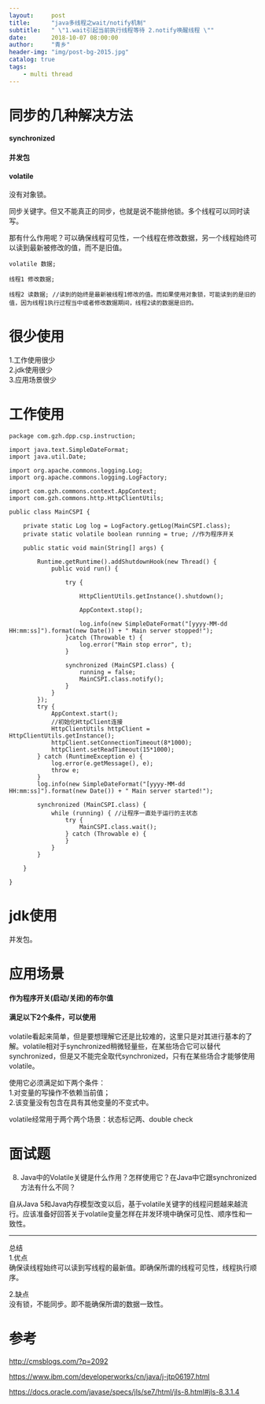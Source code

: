 ```yaml
---
layout:     post
title:      "java多线程之wait/notify机制"
subtitle:   " \"1.wait引起当前执行线程等待 2.notify唤醒线程 \""
date:       2018-10-07 08:00:00
author:     "青乡"
header-img: "img/post-bg-2015.jpg"
catalog: true
tags:
    - multi thread
---
```




# 同步的几种解决方法
#### synchronized
#### 并发包
#### volatile
没有对象锁。

同步关键字。但又不能真正的同步，也就是说不能排他锁。多个线程可以同时读写。

那有什么作用呢？可以确保线程可见性，一个线程在修改数据，另一个线程始终可以读到最新被修改的值，而不是旧值。

```
volatile 数据;

线程1 修改数据;

线程2 读数据; //读到的始终是最新被线程1修改的值。而如果使用对象锁，可能读到的是旧的值，因为线程1执行过程当中或者修改数据期间，线程2读的数据是旧的。
```



# 很少使用
1.工作使用很少  
2.jdk使用很少  
3.应用场景很少  

# 工作使用

```
package com.gzh.dpp.csp.instruction;

import java.text.SimpleDateFormat;
import java.util.Date;

import org.apache.commons.logging.Log;
import org.apache.commons.logging.LogFactory;

import com.gzh.commons.context.AppContext;
import com.gzh.commons.http.HttpClientUtils;

public class MainCSPI {
	
	private static Log log = LogFactory.getLog(MainCSPI.class);
	private static volatile boolean running = true; //作为程序开关
	
	public static void main(String[] args) {
		
		Runtime.getRuntime().addShutdownHook(new Thread() {
			public void run() {
				
				try {					
					
					HttpClientUtils.getInstance().shutdown();
					
					AppContext.stop();
					
					log.info(new SimpleDateFormat("[yyyy-MM-dd HH:mm:ss]").format(new Date()) + " Main server stopped!");
				}catch (Throwable t) {
                    log.error("Main stop error", t);
                }
				
				synchronized (MainCSPI.class) {
	                running = false;
	                MainCSPI.class.notify();
	            }
			}
		});
		try {
			AppContext.start();
			//初始化HttpClient连接
			HttpClientUtils httpClient = HttpClientUtils.getInstance();
			httpClient.setConnectionTimeout(8*1000);
			httpClient.setReadTimeout(15*1000);
		} catch (RuntimeException e) {
			log.error(e.getMessage(), e);
			throw e;
		}
		log.info(new SimpleDateFormat("[yyyy-MM-dd HH:mm:ss]").format(new Date()) + " Main server started!");
		
		synchronized (MainCSPI.class) {
			while (running) { //让程序一直处于运行的主状态
	            try {
	            	MainCSPI.class.wait();
	            } catch (Throwable e) {
	            }
	        }
		}
		
	}

}

```

# jdk使用
并发包。

# 应用场景
#### 作为程序开关(启动/关闭)的布尔值

#### 满足以下2个条件，可以使用
volatile看起来简单，但是要想理解它还是比较难的，这里只是对其进行基本的了解。volatile相对于synchronized稍微轻量些，在某些场合它可以替代synchronized，但是又不能完全取代synchronized，只有在某些场合才能够使用volatile。

使用它必须满足如下两个条件：  
1.对变量的写操作不依赖当前值；  
2.该变量没有包含在具有其他变量的不变式中。

volatile经常用于两个两个场景：状态标记两、double check

# 面试题
8. Java中的Volatile关键是什么作用？怎样使用它？在Java中它跟synchronized方法有什么不同？

自从Java 5和Java内存模型改变以后，基于volatile关键字的线程问题越来越流行。应该准备好回答关于volatile变量怎样在并发环境中确保可见性、顺序性和一致性。

---
总结  
1.优点  
确保读线程始终可以读到写线程的最新值。即确保所谓的线程可见性，线程执行顺序。

2.缺点  
没有锁，不能同步。即不能确保所谓的数据一致性。

# 参考
http://cmsblogs.com/?p=2092

https://www.ibm.com/developerworks/cn/java/j-jtp06197.html

https://docs.oracle.com/javase/specs/jls/se7/html/jls-8.html#jls-8.3.1.4

